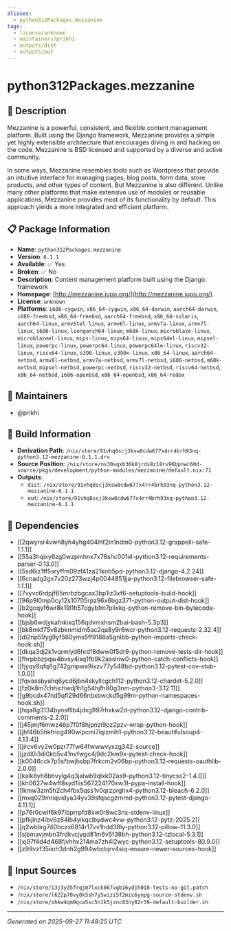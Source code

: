 ```yaml
---
aliases:
  - python312Packages.mezzanine
tags:
  - license/unknown
  - maintainers/prikhi
  - outputs/dist
  - outputs/out
---
```


# python312Packages.mezzanine

## 📝 Description

Mezzanine is a powerful, consistent, and flexible content
management platform. Built using the Django framework, Mezzanine
provides a simple yet highly extensible architecture that
encourages diving in and hacking on the code. Mezzanine is BSD
licensed and supported by a diverse and active community.

In some ways, Mezzanine resembles tools such as Wordpress that
provide an intuitive interface for managing pages, blog posts,
form data, store products, and other types of content. But
Mezzanine is also different.  Unlike many other platforms that
make extensive use of modules or reusable applications,
Mezzanine provides most of its functionality by default. This
approach yields a more integrated and efficient platform.


## 📋 Package Information

- **Name**: `python312Packages.mezzanine`
- **Version**: `6.1.1`
- **Available**: ✅ Yes
- **Broken**: ✅ No
- **Description**: Content management platform built using the Django framework
- **Homepage**: [http://mezzanine.jupo.org/](http://mezzanine.jupo.org/)
- **License**: `unknown`
- **Platforms**: `i686-cygwin`, `x86_64-cygwin`, `x86_64-darwin`, `aarch64-darwin`, `i686-freebsd`, `x86_64-freebsd`, `aarch64-freebsd`, `x86_64-solaris`, `aarch64-linux`, `armv5tel-linux`, `armv6l-linux`, `armv7a-linux`, `armv7l-linux`, `i686-linux`, `loongarch64-linux`, `m68k-linux`, `microblaze-linux`, `microblazeel-linux`, `mips-linux`, `mips64-linux`, `mips64el-linux`, `mipsel-linux`, `powerpc-linux`, `powerpc64-linux`, `powerpc64le-linux`, `riscv32-linux`, `riscv64-linux`, `s390-linux`, `s390x-linux`, `x86_64-linux`, `aarch64-netbsd`, `armv6l-netbsd`, `armv7a-netbsd`, `armv7l-netbsd`, `i686-netbsd`, `m68k-netbsd`, `mipsel-netbsd`, `powerpc-netbsd`, `riscv32-netbsd`, `riscv64-netbsd`, `x86_64-netbsd`, `i686-openbsd`, `x86_64-openbsd`, `x86_64-redox`
## 👥 Maintainers

- @prikhi


## 🔧 Build Information

- **Derivation Path**: `/nix/store/91vhq8scj3ksw8cdw677x4rr4brh93nq-python3.12-mezzanine-6.1.1.drv`
- **Source Position**: `/nix/store/ns30sqxb36k8jrds8z18rv96bpnwc60d-source/pkgs/development/python-modules/mezzanine/default.nix:71`
- **Outputs**:
  - `dist`:  `/nix/store/91vhq8scj3ksw8cdw677x4rr4brh93nq-python3.12-mezzanine-6.1.1`
  - `out`:  `/nix/store/91vhq8scj3ksw8cdw677x4rr4brh93nq-python3.12-mezzanine-6.1.1`

## 🔗 Dependencies

- [[2qwyrsr4vwh8yh4yhg404lhf2in1ndm0-python3.12-grappelli-safe-1.1.1]]
- [[55a3hqixy6zg0wzpmhnx7x78shc001i4-python3.12-requirements-parser-0.13.0]]
- [[5sd6iz1ff5sryffm09zf41za21knb5pd-python3.12-django-4.2.24]]
- [[6cnadg2gx7v20z273wzj4p0044851jja-python3.12-filebrowser-safe-1.1.1]]
- [[7vyvc6rdpjf65mrbzbgcax3bp1iz3xf6-setuptools-build-hook]]
- [[96p9l0mp0cy12s10705rpz96x6bgz371-python-output-dist-hook]]
- [[b2gcqyf6wr8k19l1h57cgybfm7plixkq-python-remove-bin-bytecode-hook]]
- [[bjsb6wdjykafnkixq156qdvmxhsm2bai-bash-5.3p3]]
- [[bk8mkf75v8zbknmidm5ac2qa8y9r6wcr-python3.12-requests-2.32.4]]
- [[di2np59yg9yf560yms5ff9188a5gnlbb-python-imports-check-hook.sh]]
- [[dkqa3dj2k1vqrmlyd6hrdf8dww0f5dr9-python-remove-tests-dir-hook]]
- [[fhrpbbzpqw4bvsy4ixq1fb9k2aaslnw0-python-catch-conflicts-hook]]
- [[fjyqy8qfq6g742gmpwa9ixzv77y548bd-python3.12-pytest-cov-stub-1.0.0]]
- [[fqvassbyahq6ycd6jbn4skyllcgch112-python3.12-chardet-5.2.0]]
- [[fz0k8m7chhichwdj1h1g54hjfh80g3nm-python3-3.12.11]]
- [[g9bcdx47nd5qfi29d66nbxbwckd5g99m-python-namespaces-hook.sh]]
- [[hqa8g3134bynsfllb4jdxg997rhxkw2d-python3.12-django-contrib-comments-2.2.0]]
- [[j45jmjf6mwz46p7f0f8hjpnzi9pz2pzv-wrap-python-hook]]
- [[jhf46b5hkfricg490wipcmi7iqizmih1-python3.12-beautifulsoup4-4.13.4]]
- [[jircv6vy2w0pzr77fw64fwwwvyxzg342-source]]
- [[jzdl0i3di0kb5v41nvfwgc4j9dc2km9x-pytest-check-hook]]
- [[k0046cck7p5sfbwjhsbp7frkcm2v06bp-python3.12-requests-oauthlib-2.0.0]]
- [[kalk8yh8bhvylg4q3jalwb9qlxk02as9-python3.12-tinycss2-1.4.0]]
- [[kh0627w4wff8syd1iis567224170xw3l-pypa-install-hook]]
- [[lkmw3zm5h2ch4fbx5qss1v0qrzprghx4-python3.12-bleach-6.2.0]]
- [[mxq029mriqvidya34yv39sfqscgzrnmd-python3.12-pytest-django-4.11.1]]
- [[p76r0cwlf6k97ibprrpfd8xw0r8wc3nx-stdenv-linux]]
- [[pfkjlnz4ibv6z84lb4yikqclbydwc4vw-python3.12-pytz-2025.2]]
- [[q2wblirg740bczx6814r17vv1hdd38ly-python3.12-pillow-11.3.0]]
- [[sjbmavjmbn3frdkvcjyqd81m6v5f38bh-python3.12-tzlocal-5.3.1]]
- [[xj97f4d4d468fjvhhx214ma7zh4l2wyc-python3.12-setuptools-80.9.0]]
- [[z99vzf35iinh3dnh2g994wbcbjrv4siq-ensure-newer-sources-hook]]

## 📁 Input Sources

- `/nix/store/i3j3y35frqjm7lxck867vgb16ydjh018-tests-no-git.patch`
- `/nix/store/l622p70vy8k5sh7y5wizi5f2mic6ynpg-source-stdenv.sh`
- `/nix/store/shkw4qm9qcw5sc5n1k5jznc83ny02r39-default-builder.sh`

---
*Generated on 2025-09-27 11:48:25 UTC*
